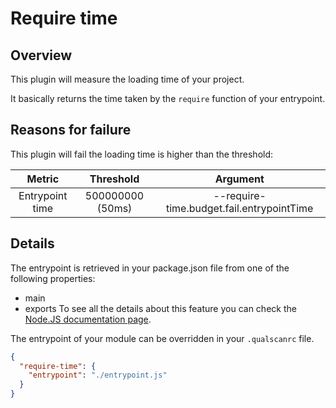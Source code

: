 # Require time

## Overview

This plugin will measure the loading time of your project.

It basically returns the time taken by the `require` function of your entrypoint.

## Reasons for failure
This plugin will fail the loading time is higher than the threshold:

| Metric          | Threshold         | Argument                                     |
|:---------------:|:-----------------:|:--------------------------------------------:|
| Entrypoint time | 500000000 (50ms)  | --require-time.budget.fail.entrypointTime    |

## Details

The entrypoint is retrieved in your package.json file from one of the following properties:
- main 
- exports
To see all the details about this feature you can check the [Node.JS documentation page](https://nodejs.org/api/packages.html#packages_main_entry_point_export).

The entrypoint of your module can be overridden in your `.qualscanrc` file.
```json
{
  "require-time": {
    "entrypoint": "./entrypoint.js"
  }
}
```